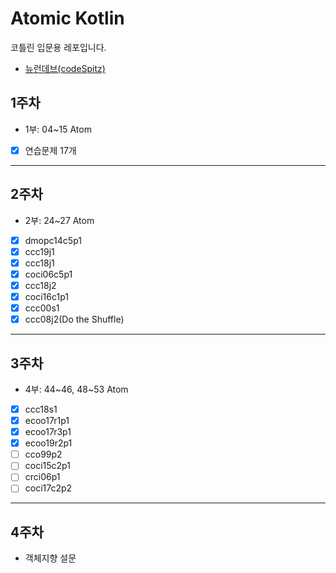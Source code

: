 # Atomic Kotlin

코틀린 입문용 레포입니다.

- [뉴런데브(codeSpitz)](https://www.youtube.com/watch?v=6lbabG4D2fs&list=PLBNdLLaRx_rKzg0FGzi6OW7dgawi7WEyp)

## 1주차

- 1부: 04~15 Atom
- [x] 연습문제 17개

---

## 2주차

- 2부: 24~27 Atom
- [x] dmopc14c5p1
- [x] ccc19j1
- [x] ccc18j1
- [x] coci06c5p1
- [x] ccc18j2
- [x] coci16c1p1
- [x] ccc00s1
- [x] ccc08j2(Do the Shuffle)

---

## 3주차

- 4부: 44~46, 48~53 Atom
- [x] ccc18s1
- [x] ecoo17r1p1
- [x] ecoo17r3p1
- [x] ecoo19r2p1
- [ ] cco99p2
- [ ] coci15c2p1
- [ ] crci06p1
- [ ] coci17c2p2

---

## 4주차

- 객체지향 설문